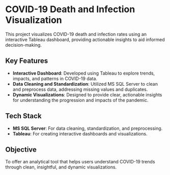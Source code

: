# COVID-19 Death and Infection Visualization

This project visualizes COVID-19 death and infection rates using an interactive Tableau dashboard, providing actionable insights to aid informed decision-making.

## Key Features
- **Interactive Dashboard**: Developed using Tableau to explore trends, impacts, and patterns in COVID-19 data.
- **Data Cleaning and Standardization**: Utilized MS SQL Server to clean and preprocess data, addressing missing values and duplicates.
- **Dynamic Visualizations**: Designed to provide clear, actionable insights for understanding the progression and impacts of the pandemic.

## Tech Stack
- **MS SQL Server**: For data cleaning, standardization, and preprocessing.
- **Tableau**: For creating interactive dashboards and visualizations.

## Objective
To offer an analytical tool that helps users understand COVID-19 trends through clean, insightful, and dynamic visualizations.
